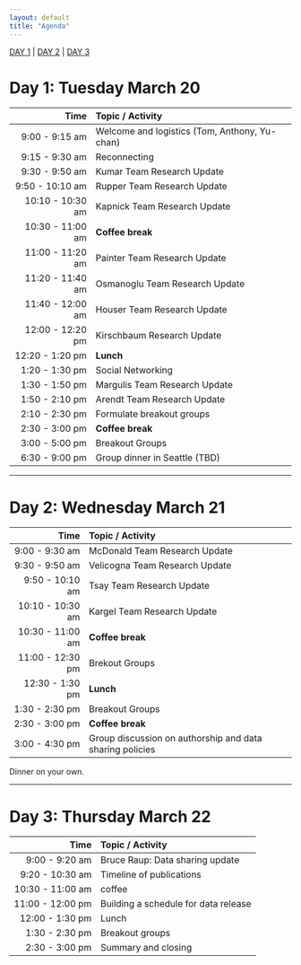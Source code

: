 ```yaml
---
layout: default
title: "Agenda"
---
```


[DAY 1](#day-1-tuesday-march-20) | [DAY 2](#day-2-wednesday-march-21) | [DAY 3](#day-3-thursday-march-22)

# Day 1: Tuesday March 20

| Time | Topic / Activity |
|------------:|:-------------|
| 9:00 - 9:15 am | Welcome and logistics (Tom, Anthony, Yu-chan) |
| 9:15 - 9:30 am | Reconnecting |
| 9:30 - 9:50 am | Kumar Team Research Update | 
| 9:50 - 10:10 am | Rupper Team Research Update |
| 10:10 - 10:30 am | Kapnick Team Research Update | 
| 10:30 - 11:00 am | **Coffee break** |
| 11:00 - 11:20 am | Painter Team Research Update |
| 11:20 - 11:40 am | Osmanoglu Team Research Update |
| 11:40 - 12:00 am | Houser Team Research Update |
| 12:00 - 12:20 pm | Kirschbaum Research Update |
| 12:20 - 1:20 pm | **Lunch** |
| 1:20 - 1:30 pm | Social Networking | 
| 1:30 - 1:50 pm | Margulis Team Research Update|
| 1:50 - 2:10 pm | Arendt Team Research Update |
| 2:10 - 2:30 pm | Formulate breakout groups |
| 2:30 - 3:00 pm | **Coffee break** |
| 3:00 - 5:00 pm | Breakout Groups |
| 6:30 - 9:00 pm | Group dinner in Seattle (TBD) |

<hr>

# Day 2: Wednesday March 21

| Time | Topic / Activity |
|------------:|:-------------|
| 9:00 - 9:30 am | McDonald Team Research Update|
| 9:30 - 9:50 am | Velicogna Team Research Update| 
| 9:50 - 10:10 am | Tsay Team Research Update|
| 10:10 - 10:30 am | Kargel Team Research Update | 
| 10:30 - 11:00 am | **Coffee break** |
| 11:00 - 12:30 pm | Brekout Groups | 
| 12:30 - 1:30 pm | **Lunch** |
| 1:30 - 2:30 pm | Breakout Groups | 
| 2:30 - 3:00 pm | **Coffee break** |
| 3:00 - 4:30 pm | Group discussion on authorship and data sharing policies |

Dinner on your own.

<!--- 
* **precipitation** progress on 3 papers; downscaling efforts, statistical validation
* **glaciers** what are the land surface models showing? How to refine and improve glacier simulations, especially how to handle geometry adjustments in future simulations? Discuss latest Huss and Hock paper.
* **ground observations** working through details of which stations are ordered/to be ordered, how to share the data, who to contact  
* **computing** Is ADAPT serving our needs? Some teams want to explore deploying WRF in commercial cloud: should we try this? Can we shift some of our data sharing to AWS? 
* **snow** 
* **climate modeling**
* **land surface modeling**
* **GLOFs**
* **remote sensing validation**
* **hazards**
* **impacts**
--->

<hr>

# Day 3: Thursday March 22

| Time | Topic / Activity |
|------------:|:-------------|
| 9:00 - 9:20 am | Bruce Raup: Data sharing update |
| 9:20 - 10:30 am  | Timeline of publications |
| 10:30 - 11:00 am | coffee |
| 11:00 - 12:00 pm | Building a schedule for data release |
| 12:00 - 1:30 pm | Lunch |
| 1:30 - 2:30 pm | Breakout groups |
| 2:30 - 3:00 pm | Summary and closing |


